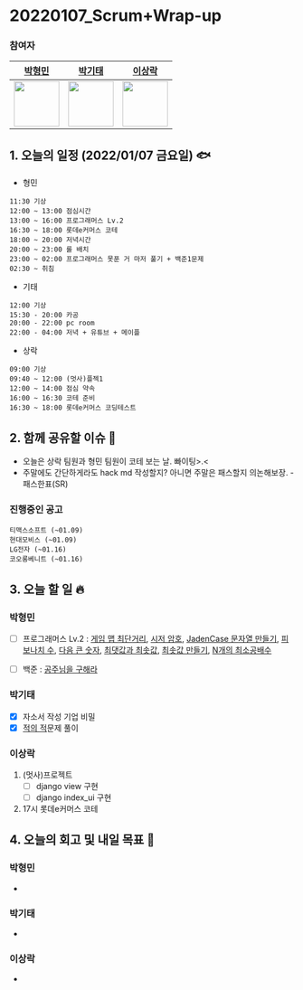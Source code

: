 # 20220107_Scrum+Wrap-up

### 참여자

| [박형민](https://github.com/npnppn)  | [박기태](https://github.com/idiot-kitto)   | [이상락](https://github.com/SangRakee)  |
| :------: | :------: | :------:
|<img src="https://github.com/npnppn.png" width="80"> | <img src="https://github.com/idiot-kitto.png" width="80">|<img src="https://github.com/SangRakee.png" width="80">

## 1. 오늘의 일정 (2022/01/07 금요일) 🐟

- 형민
```
11:30 기상
12:00 ~ 13:00 점심시간
13:00 ~ 16:00 프로그래머스 Lv.2
16:30 ~ 18:00 롯데e커머스 코테 
18:00 ~ 20:00 저녁시간
20:00 ~ 23:00 롤 배치
23:00 ~ 02:00 프로그래머스 못푼 거 마저 풀기 + 백준1문제
02:30 ~ 취침
```

- 기태
```
12:00 기상
15:30 - 20:00 카공
20:00 - 22:00 pc room
22:00 - 04:00 저녁 + 유튜브 + 메이플
```

- 상락
```
09:00 기상
09:40 ~ 12:00 (멋사)플젝1
12:00 ~ 14:00 점심 약속
16:00 ~ 16:30 코테 준비
16:30 ~ 18:00 롯데e커머스 코딩테스트

```

## 2. 함께 공유할 이슈 💌
- 오늘은 상락 팀원과 형민 팀원이 코테 보는 날. 빠이팅>.<
- 주말에도 간단하게라도 hack md 작성할지? 아니면 주말은 패스할지 의논해보장. - 패스한표(SR)


### 진행중인 공고
```
티맥스소프트 (~01.09)
현대모비스 (~01.09)
LG전자 (~01.16)
코오롱베니트 (~01.16)
```



## 3. 오늘 할 일 🔥



### 박형민

- [ ] 프로그래머스 Lv.2 : [게임 맵 최단거리](https://programmers.co.kr/learn/courses/30/lessons/1844), [시저 암호](https://programmers.co.kr/learn/courses/30/lessons/12926?language=java), [JadenCase 문자열 만들기](https://programmers.co.kr/learn/courses/30/lessons/12951), [피보나치 수](https://programmers.co.kr/learn/courses/30/lessons/12945), [다음 큰 숫자](https://programmers.co.kr/learn/courses/30/lessons/12911), [최댓값과 최솟값](https://programmers.co.kr/learn/courses/30/lessons/12939), [최솟값 만들기](https://programmers.co.kr/learn/courses/30/lessons/12941), [N개의 최소공배수](https://programmers.co.kr/learn/courses/30/lessons/12953)
- [ ] 백준 : [공주님을 구해라](https://www.acmicpc.net/problem/17836)



### 박기태

- [x] 자소서 작성 기업 비밀
- [x] [적의 적](https://www.acmicpc.net/problem/12893)문제 풀이

### 이상락

1. (멋사)프로젝트
    - [ ] django view 구현
    - [ ] django index_ui 구현
2. 17시 롯데e커머스 코테 


## 4. 오늘의 회고 및 내일 목표 🎈


    

### 박형민

- 

### 박기태

- 



### 이상락
-
